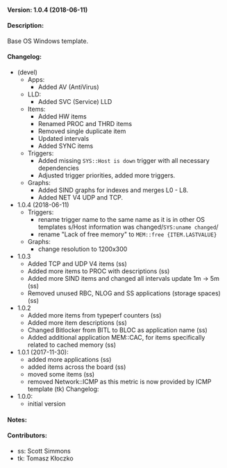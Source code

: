 #### Version: 1.0.4 (2018-06-11)

#### Description:
Base OS Windows template.

#### Changelog:
- (devel)
  - Apps:
    - Added AV (AntiVirus)
  - LLD:
    - Added SVC (Service) LLD
  - Items:
    - Added HW items
    - Renamed PROC and THRD items
    - Removed single duplicate item
    - Updated intervals
    - Added SYNC items
  - Triggers:
    - Added missing ```SYS::Host is down``` trigger with all necessary dependencies
    - Adjusted trigger priorities, added more triggers.
  - Graphs:
    - Added SIND graphs for indexes and merges L0 - L8.
    - Added NET V4 UDP and TCP.
- 1.0.4 (2018-06-11)
  - Triggers:
    - rename trigger name to the same name as it is in other OS templates
       s/Host information was changed/```SYS:uname changed```/
    - rename "Lack of free memory" to ```MEM::free {ITEM.LASTVALUE}```
  - Graphs:
    - change resolution to 1200x300
- 1.0.3
  - Added TCP and UDP V4 items (ss)
  - Added more items to PROC with descriptions (ss)
  - Added more SIND items and changed all intervals update 1m -> 5m (ss)
  - Removed unused RBC, NLOG and SS applications (storage spaces) (ss)
- 1.0.2
  - Added more items from typeperf counters (ss)
  - Added more item descriptions (ss)
  - Changed Bitlocker from BITL to BLOC as application name (ss)
  - Added additional application MEM::CAC, for items specifically related to cached memory (ss)
- 1.0.1 (2017-11-30):
  - added more applications (ss)
  - added items across the board (ss)
  - moved some items (ss)
  - removed Network::ICMP as this metric is now provided by ICMP template (tk)
Changelog:
- 1.0.0:
  - initial version

#### Notes:

#### Contributors:
- ss: Scott Simmons
- tk: Tomasz Kłoczko

